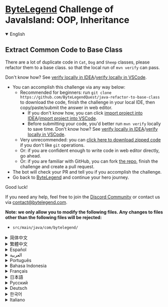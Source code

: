 # [ByteLegend](https://bytelegend.com) Challenge of JavaIsland: OOP, Inheritance

<details open='true'>
<summary>English</summary>

## Extract Common Code to Base Class

There are a lot of duplicate code in `Cat`, `Dog` and `Sheep` classes, please refactor them to a base class. so that the local run of `mvn verify` can pass.

Don't know how? See [verify locally in IDEA](https://github.com/ByteLegendQuest/java-refactor-to-base-class/blob/main/docs/en/run-mvn-verify-idea.md)/[verify locally in VSCode](https://github.com/ByteLegendQuest/java-refactor-to-base-class/blob/main/docs/en/run-mvn-verify-vscode.md).

- You can accomplish this challenge via any way below:
  - Recommended for beginners: run `git clone https://github.com/ByteLegendQuest/java-refactor-to-base-class` to download the code,
    finish the challenge in your local IDE, then copy/paste/submit the answer in web editor.
    - If you don't know how, you can click [import project into IDEA](https://github.com/ByteLegendQuest/java-refactor-to-base-class/blob/main/docs/en/clone-and-import.md)/[import project into VSCode](https://github.com/ByteLegendQuest/java-refactor-to-base-class/blob/main/docs/en/clone-and-import-vscode.md).
    - Before submitting your code, you'd better run `mvn verify` locally to save time. Don't know how? See [verify locally in IDEA](https://github.com/ByteLegendQuest/java-refactor-to-base-class/blob/main/docs/en/run-mvn-verify-idea.md)/[verify locally in VSCode](https://github.com/ByteLegendQuest/java-refactor-to-base-class/blob/main/docs/en/run-mvn-verify-vscode.md).
  - Very unrecommended: you can [click here to download zipped code](https://codeload.github.com/ByteLegendQuest/java-refactor-to-base-class/zip/refs/heads/main) if you don't like `git` operations.
  - Or: if you are confident enough to write code in web editor directly, go ahead.
  - Or: if you are familiar with GitHub, you can fork [the repo](https://github.com/ByteLegendQuest/java-refactor-to-base-class), finish the challenge and create a pull request.
- The bot will check your PR and tell you if you accomplish the challenge.
- Go back to [ByteLegend](https://bytelegend.com) and continue your hero journey.

Good luck!

If you need any help, feel free to join the [Discord Community](https://discord.gg/35RreUUGWt) or contact us via [contact@bytelegend.com](mailto:contact@bytelegend.com).

**Note: we only allow you to modify the following files.
Any changes to files other than the following files will be rejected:**

- `src/main/java/com/bytelegend/`

</details>

<details>
<summary>简体中文</summary>

## 将公用代码抽取到父类中

`Cat`/`Dog`/`Sheep`类中存在大量重复代码，请重构之，确保本地运行`mvn verify`能够通过。

不知道如何做？请查看[在IDEA中本地验证](https://github.com/ByteLegendQuest/java-refactor-to-base-class/blob/main/docs/zh_hans/run-mvn-verify-idea.md)/[在VSCode中本地验证](https://github.com/ByteLegendQuest/java-refactor-to-base-class/blob/main/docs/zh_hans/run-mvn-verify-vscode.md

- 你可以使用以下任意一种方法完成挑战：
  - 初学者推荐：运行`git clone https://git.bytelegend.com/ByteLegendQuest/java-refactor-to-base-class`将代码下载到本地，在本地使用IDE调试完成后复制到网页编辑器里提交。
    - 如果你不知道怎么做，可以点击[导入IDEA](https://github.com/ByteLegendQuest/java-refactor-to-base-class/blob/main/docs/zh_hans/clone-and-import.md)/[导入VSCode](https://github.com/ByteLegendQuest/java-refactor-to-base-class/blob/main/docs/zh_hans/clone-and-import-vscode.md)。
    - 在提交之前，你最好先在本地运行`mvn verify`验证一下答案，以节约时间。不知道如何做？请查看[在IDEA中本地验证](https://github.com/ByteLegendQuest/java-refactor-to-base-class/blob/main/docs/zh_hans/run-mvn-verify-idea.md)/[在VSCode中本地验证](https://github.com/ByteLegendQuest/java-refactor-to-base-class/blob/main/docs/zh_hans/run-mvn-verify-vscode.md)。
  - 非常不推荐：如果你实在不喜欢`git`命令行操作，你可以[点击这里直接下载打包好的代码](https://ghcodeload.bytelegend.com/ByteLegendQuest/java-refactor-to-base-class/zip/refs/heads/main)。
  - 或者：如果你非常自信不需要下载代码到本地调试，可以使用网页编辑器直接提交。
  - 或者：如果你对GitHub非常熟悉，你可以fork[这个仓库](https://github.com/ByteLegendQuest/java-refactor-to-base-class)、完成挑战后，创建一个Pull Request。
- 机器人将会检查你的答案，告诉你你是否通过了挑战。
- 回到[字节传说](https://bytelegend.com)，然后继续你的英雄旅程。

祝你好运！

如果你需要任何帮助，欢迎加入官方玩家QQ群（在[首页](https://bytelegend.com)右下角的`联系 & 关于`菜单里可以找到入群方式）或者[Discord社区](https://discord.gg/PvmqK3hF)，或email至[contact@bytelegend.com](mailto:contact@bytelegend.com)。

**注意：我们只允许您修改以下文件，任何对其他文件的修改都会被拒绝：**

- `src/main/java/com/bytelegend/`

</details>

<details>
<summary>繁體中文</summary>

將公共代碼提取到基類
----------

`Cat` 、 `Dog`和`Sheep`類中有很多重複代碼，請將它們重構為基類。以便本地運行`mvn verify`可以通過。

不知道怎麼樣？請參閱[在 IDEA](https://github.com/ByteLegendQuest/java-refactor-to-base-class/blob/main/docs/en/run-mvn-verify-idea.md) [中進行本地驗證/在 VSCode 中進行本地驗證](https://github.com/ByteLegendQuest/java-refactor-to-base-class/blob/main/docs/en/run-mvn-verify-vscode.md)。

-   您可以通過以下任何方式完成此挑戰：
    -   推薦給初學者：運行`git clone https://github.com/ByteLegendQuest/java-refactor-to-base-class`下載代碼，在本地 IDE 中完成挑戰，然後在網頁編輯器中復制/粘貼/提交答案.
        -   如果你不知道怎麼做，你可以點擊[import project into IDEA](https://github.com/ByteLegendQuest/java-refactor-to-base-class/blob/main/docs/en/clone-and-import.md) / [import project into VSCode](https://github.com/ByteLegendQuest/java-refactor-to-base-class/blob/main/docs/en/clone-and-import-vscode.md) 。
        -   在提交代碼之前，您最好在本地運行`mvn verify`以節省時間。不知道怎麼樣？請參閱[在 IDEA](https://github.com/ByteLegendQuest/java-refactor-to-base-class/blob/main/docs/en/run-mvn-verify-idea.md) [中進行本地驗證/在 VSCode 中進行本地驗證](https://github.com/ByteLegendQuest/java-refactor-to-base-class/blob/main/docs/en/run-mvn-verify-vscode.md)。
    -   非常不推薦：如果你不喜歡`git`操作，可以[點擊這裡下載壓縮代碼](https://codeload.github.com/ByteLegendQuest/java-refactor-to-base-class/zip/refs/heads/main)。
    -   或者：如果您有足夠的信心直接在 Web 編輯器中編寫代碼，請繼續。
    -   或者：如果你熟悉 GitHub，你可以 fork[倉庫](https://github.com/ByteLegendQuest/java-refactor-to-base-class)，完成挑戰並創建一個拉取請求。
-   機器人會檢查你的 PR 並告訴你是否完成了挑戰。
-   回到[ByteLegend](https://bytelegend.com)繼續你的英雄之旅。

祝你好運！

如果您需要任何幫助，請隨時加入[Discord 社區](https://discord.gg/35RreUUGWt)或通過[contact@bytelegend.com](mailto:contact@bytelegend.com)聯繫我們。

**注意：我們只允許您修改以下文件。對以下文件以外的文件的任何更改都將被拒絕：**

-   `src/main/java/com/bytelegend/`
</details>

<details>
<summary>Español</summary>

Extraiga el código común a la clase base
----------------------------------------

Hay mucho código duplicado en las clases `Cat` , `Dog` y `Sheep` , refactorícelos a una clase base. para que pueda pasar la ejecución local de `mvn verify` .

¿No sabes cómo? Ver [verificar localmente en IDEA](https://github.com/ByteLegendQuest/java-refactor-to-base-class/blob/main/docs/en/run-mvn-verify-idea.md) / [verificar localmente en VSCode](https://github.com/ByteLegendQuest/java-refactor-to-base-class/blob/main/docs/en/run-mvn-verify-vscode.md) .

-   Puede lograr este desafío de cualquier manera a continuación:
    -   Recomendado para principiantes: ejecute `git clone https://github.com/ByteLegendQuest/java-refactor-to-base-class` para descargar el código, termine el desafío en su IDE local, luego copie/pegue/envíe la respuesta en el editor web .
        -   Si no sabe cómo hacerlo, puede hacer clic en [importar proyecto a IDEA](https://github.com/ByteLegendQuest/java-refactor-to-base-class/blob/main/docs/en/clone-and-import.md) / [importar proyecto a VSCode](https://github.com/ByteLegendQuest/java-refactor-to-base-class/blob/main/docs/en/clone-and-import-vscode.md) .
        -   Antes de enviar su código, es mejor que ejecute `mvn verify` localmente para ahorrar tiempo. ¿No sabes cómo? Ver [verificar localmente en IDEA](https://github.com/ByteLegendQuest/java-refactor-to-base-class/blob/main/docs/en/run-mvn-verify-idea.md) / [verificar localmente en VSCode](https://github.com/ByteLegendQuest/java-refactor-to-base-class/blob/main/docs/en/run-mvn-verify-vscode.md) .
    -   Muy poco recomendado: puede [hacer clic aquí para descargar el código comprimido](https://codeload.github.com/ByteLegendQuest/java-refactor-to-base-class/zip/refs/heads/main) si no le gustan las operaciones de `git` .
    -   O: si tiene la confianza suficiente para escribir código en el editor web directamente, adelante.
    -   O: si está familiarizado con GitHub, puede bifurcar [el repositorio](https://github.com/ByteLegendQuest/java-refactor-to-base-class) , finalizar el desafío y crear una solicitud de extracción.
-   El bot verificará tu PR y te dirá si logras el desafío.
-   Regrese a [ByteLegend](https://bytelegend.com) y continúe su viaje de héroe.

¡Buena suerte!

Si necesita ayuda, no dude en unirse a la [comunidad de Discord](https://discord.gg/35RreUUGWt) o contáctenos a través de [contact@bytelegend.com](mailto:contact@bytelegend.com) .

**Nota: solo le permitimos modificar los siguientes archivos. Cualquier cambio en los archivos que no sean los siguientes archivos será rechazado:**

-   `src/main/java/com/bytelegend/`
</details>

<details>
<summary>العربية</summary>

استخراج التعليمات البرمجية العامة للفئة الأساسية
------------------------------------------------

هناك الكثير من الرموز المكررة في فصول `Cat` و `Dog` and `Sheep` ، يرجى إعادة بنائها إلى فئة أساسية. بحيث يمكن أن يمر التشغيل المحلي من `mvn verify` .

لا أعرف كيف؟ انظر [التحقق محليًا في IDEA](https://github.com/ByteLegendQuest/java-refactor-to-base-class/blob/main/docs/en/run-mvn-verify-idea.md) / [تحقق محليًا في VSCode](https://github.com/ByteLegendQuest/java-refactor-to-base-class/blob/main/docs/en/run-mvn-verify-vscode.md) .

-   يمكنك إنجاز هذا التحدي بأي طريقة أدناه:
    -   موصى به للمبتدئين: قم بتشغيل `git clone https://github.com/ByteLegendQuest/java-refactor-to-base-class` لتنزيل الكود ، وإنهاء التحدي في IDE المحلي الخاص بك ، ثم نسخ / لصق / إرسال الإجابة في محرر الويب .
        -   إذا كنت لا تعرف كيف يمكنك النقر فوق [استيراد مشروع إلى IDEA](https://github.com/ByteLegendQuest/java-refactor-to-base-class/blob/main/docs/en/clone-and-import.md) / [استيراد مشروع إلى VSCode](https://github.com/ByteLegendQuest/java-refactor-to-base-class/blob/main/docs/en/clone-and-import-vscode.md) .
        -   قبل إرسال التعليمات البرمجية الخاصة بك ، من الأفضل تشغيل `mvn verify` محليًا لتوفير الوقت. لا أعرف كيف؟ انظر [التحقق محليًا في IDEA](https://github.com/ByteLegendQuest/java-refactor-to-base-class/blob/main/docs/en/run-mvn-verify-idea.md) / [تحقق محليًا في VSCode](https://github.com/ByteLegendQuest/java-refactor-to-base-class/blob/main/docs/en/run-mvn-verify-vscode.md) .
    -   غير موصى به على الإطلاق: يمكنك [النقر هنا لتنزيل رمز مضغوط](https://codeload.github.com/ByteLegendQuest/java-refactor-to-base-class/zip/refs/heads/main) إذا كنت لا تحب عمليات `git` .
    -   أو: إذا كنت واثقًا بدرجة كافية لكتابة التعليمات البرمجية في محرر الويب مباشرةً ، فابدأ.
    -   أو: إذا كنت معتادًا على GitHub ، فيمكنك تفرع [الريبو](https://github.com/ByteLegendQuest/java-refactor-to-base-class) وإنهاء التحدي وإنشاء طلب سحب.
-   سيتحقق الروبوت من العلاقات العامة الخاصة بك ويخبرك إذا أنجزت التحدي.
-   ارجع إلى [ByteLegend وتابع](https://bytelegend.com) رحلة بطلك.

حظا طيبا وفقك الله!

إذا كنت بحاجة إلى أي مساعدة ، فلا تتردد في الانضمام إلى [مجتمع Discord](https://discord.gg/35RreUUGWt) أو الاتصال بنا عبر [contact@bytelegend.com](mailto:contact@bytelegend.com) .

**ملاحظة: نسمح لك فقط بتعديل الملفات التالية. سيتم رفض أي تغييرات يتم إجراؤها على الملفات بخلاف الملفات التالية:**

-   `src/main/java/com/bytelegend/`
</details>

<details>
<summary>Português</summary>

Extrair código comum para classe base
-------------------------------------

Há muito código duplicado nas classes `Cat` , `Dog` e `Sheep` , refatore-os para uma classe base. para que a execução local do `mvn verify` possa passar.

Não sei como? Consulte [verificar localmente em IDEA](https://github.com/ByteLegendQuest/java-refactor-to-base-class/blob/main/docs/en/run-mvn-verify-idea.md) / [verificar localmente em VSCode](https://github.com/ByteLegendQuest/java-refactor-to-base-class/blob/main/docs/en/run-mvn-verify-vscode.md) .

-   Você pode realizar este desafio de qualquer maneira abaixo:
    -   Recomendado para iniciantes: execute `git clone https://github.com/ByteLegendQuest/java-refactor-to-base-class` para baixar o código, conclua o desafio em seu IDE local e copie/cole/envie a resposta no editor da web .
        -   Se você não sabe como, você pode clicar em [importar projeto para IDEA](https://github.com/ByteLegendQuest/java-refactor-to-base-class/blob/main/docs/en/clone-and-import.md) / [importar projeto para VSCode](https://github.com/ByteLegendQuest/java-refactor-to-base-class/blob/main/docs/en/clone-and-import-vscode.md) .
        -   Antes de enviar seu código, é melhor você executar `mvn verify` localmente para economizar tempo. Não sei como? Consulte [verificar localmente em IDEA](https://github.com/ByteLegendQuest/java-refactor-to-base-class/blob/main/docs/en/run-mvn-verify-idea.md) / [verificar localmente em VSCode](https://github.com/ByteLegendQuest/java-refactor-to-base-class/blob/main/docs/en/run-mvn-verify-vscode.md) .
    -   Muito não recomendado: você pode [clicar aqui para baixar o código zipado](https://codeload.github.com/ByteLegendQuest/java-refactor-to-base-class/zip/refs/heads/main) se não gostar das operações do `git` .
    -   Ou: se você estiver confiante o suficiente para escrever código diretamente no editor web, vá em frente.
    -   Ou: se você estiver familiarizado com o GitHub, você pode bifurcar [o repo](https://github.com/ByteLegendQuest/java-refactor-to-base-class) , finalizar o desafio e criar um pull request.
-   O bot verificará seu PR e informará se você cumpriu o desafio.
-   Volte para [ByteLegend](https://bytelegend.com) e continue sua jornada de herói.

Boa sorte!

Se precisar de ajuda, sinta-se à vontade para se juntar à [Comunidade Discord](https://discord.gg/35RreUUGWt) ou entre em contato conosco via [contact@bytelegend.com](mailto:contact@bytelegend.com) .

**Nota: só permitimos que você modifique os seguintes arquivos. Quaisquer alterações em arquivos que não sejam os arquivos a seguir serão rejeitadas:**

-   `src/main/java/com/bytelegend/`
</details>

<details>
<summary>Bahasa Indonesia</summary>

Ekstrak Kode Umum ke Kelas Dasar
--------------------------------

Ada banyak kode duplikat di kelas `Cat` , `Dog` dan `Sheep` , harap refactor mereka ke kelas dasar. sehingga menjalankan `mvn verify` lokal dapat lulus.

Tidak tahu bagaimana? Lihat [verifikasi secara lokal di IDEA](https://github.com/ByteLegendQuest/java-refactor-to-base-class/blob/main/docs/en/run-mvn-verify-idea.md) / [verifikasi secara lokal di VSCode](https://github.com/ByteLegendQuest/java-refactor-to-base-class/blob/main/docs/en/run-mvn-verify-vscode.md) .

-   Anda dapat menyelesaikan tantangan ini melalui cara apa pun di bawah ini:
    -   Direkomendasikan untuk pemula: jalankan `git clone https://github.com/ByteLegendQuest/java-refactor-to-base-class` untuk mengunduh kode, selesaikan tantangan di IDE lokal Anda, lalu salin/tempel/kirim jawabannya di editor web .
        -   Jika Anda tidak tahu caranya, Anda bisa mengklik [import project into IDEA](https://github.com/ByteLegendQuest/java-refactor-to-base-class/blob/main/docs/en/clone-and-import.md) / [import project into VSCode](https://github.com/ByteLegendQuest/java-refactor-to-base-class/blob/main/docs/en/clone-and-import-vscode.md) .
        -   Sebelum mengirimkan kode Anda, Anda sebaiknya menjalankan `mvn verify` secara lokal untuk menghemat waktu. Tidak tahu bagaimana? Lihat [verifikasi secara lokal di IDEA](https://github.com/ByteLegendQuest/java-refactor-to-base-class/blob/main/docs/en/run-mvn-verify-idea.md) / [verifikasi secara lokal di VSCode](https://github.com/ByteLegendQuest/java-refactor-to-base-class/blob/main/docs/en/run-mvn-verify-vscode.md) .
    -   Sangat tidak direkomendasikan: Anda dapat [mengklik di sini untuk mengunduh kode zip](https://codeload.github.com/ByteLegendQuest/java-refactor-to-base-class/zip/refs/heads/main) jika Anda tidak menyukai operasi `git` .
    -   Atau: jika Anda cukup percaya diri untuk menulis kode di editor web secara langsung, silakan.
    -   Atau: jika Anda terbiasa dengan GitHub, Anda dapat melakukan fork [repo](https://github.com/ByteLegendQuest/java-refactor-to-base-class) , menyelesaikan tantangan, dan membuat permintaan tarik.
-   Bot akan memeriksa PR Anda dan memberi tahu Anda jika Anda menyelesaikan tantangan.
-   Kembali ke [ByteLegend](https://bytelegend.com) dan lanjutkan perjalanan pahlawan Anda.

Semoga berhasil!

Jika Anda memerlukan bantuan, jangan ragu untuk bergabung dengan [Komunitas Discord](https://discord.gg/35RreUUGWt) atau hubungi kami melalui [contact@bytelegend.com](mailto:contact@bytelegend.com) .

**Catatan: kami hanya mengizinkan Anda untuk mengubah file berikut. Setiap perubahan pada file selain file berikut akan ditolak:**

-   `src/main/java/com/bytelegend/`
</details>

<details>
<summary>Français</summary>

Extraire le code commun vers la classe de base
----------------------------------------------

Il y a beaucoup de code en double dans les classes `Cat` , `Dog` et `Sheep` , veuillez les refactoriser dans une classe de base. afin que l'exécution locale de `mvn verify` puisse passer.

Vous ne savez pas comment ? Voir [vérifier localement dans IDEA](https://github.com/ByteLegendQuest/java-refactor-to-base-class/blob/main/docs/en/run-mvn-verify-idea.md) / [vérifier localement dans VSCode](https://github.com/ByteLegendQuest/java-refactor-to-base-class/blob/main/docs/en/run-mvn-verify-vscode.md) .

-   Vous pouvez accomplir ce défi de n'importe quelle manière ci-dessous:
    -   Recommandé pour les débutants : exécutez `git clone https://github.com/ByteLegendQuest/java-refactor-to-base-class` pour télécharger le code, terminez le défi dans votre IDE local, puis copiez/collez/soumettez la réponse dans l'éditeur Web .
        -   Si vous ne savez pas comment, vous pouvez cliquer sur [importer le projet dans IDEA](https://github.com/ByteLegendQuest/java-refactor-to-base-class/blob/main/docs/en/clone-and-import.md) / [importer le projet dans VSCode](https://github.com/ByteLegendQuest/java-refactor-to-base-class/blob/main/docs/en/clone-and-import-vscode.md) .
        -   Avant de soumettre votre code, vous feriez mieux d'exécuter `mvn verify` localement pour gagner du temps. Vous ne savez pas comment ? Voir [vérifier localement dans IDEA](https://github.com/ByteLegendQuest/java-refactor-to-base-class/blob/main/docs/en/run-mvn-verify-idea.md) / [vérifier localement dans VSCode](https://github.com/ByteLegendQuest/java-refactor-to-base-class/blob/main/docs/en/run-mvn-verify-vscode.md) .
    -   Très déconseillé : vous pouvez [cliquer ici pour télécharger le code compressé](https://codeload.github.com/ByteLegendQuest/java-refactor-to-base-class/zip/refs/heads/main) si vous n'aimez pas les opérations `git` .
    -   Ou : si vous êtes suffisamment confiant pour écrire du code directement dans l'éditeur Web, continuez.
    -   Ou : si vous êtes familier avec GitHub, vous pouvez forker [le dépôt](https://github.com/ByteLegendQuest/java-refactor-to-base-class) , terminer le défi et créer une demande d'extraction.
-   Le bot vérifiera votre PR et vous dira si vous accomplissez le défi.
-   Retournez à [ByteLegend](https://bytelegend.com) et continuez votre voyage de héros.

Bonne chance!

Si vous avez besoin d'aide, n'hésitez pas à rejoindre la [communauté Discord](https://discord.gg/35RreUUGWt) ou à nous contacter via [contact@bytelegend.com](mailto:contact@bytelegend.com) .

**Remarque : nous vous autorisons uniquement à modifier les fichiers suivants. Toute modification de fichiers autres que les fichiers suivants sera rejetée :**

-   `src/main/java/com/bytelegend/`
</details>

<details>
<summary>日本語</summary>

共通コードを基本クラスに抽出する
----------------

`Cat` 、 `Dog` 、 `Sheep`クラスには重複するコードがたくさんあります。それらを基本クラスにリファクタリングしてください。 `mvn verify`のローカル実行が合格できるようにします。

方法がわかりませんか？ [IDEAでローカルに](https://github.com/ByteLegendQuest/java-refactor-to-base-class/blob/main/docs/en/run-mvn-verify-idea.md)[検証する/VSCodeでローカルに](https://github.com/ByteLegendQuest/java-refactor-to-base-class/blob/main/docs/en/run-mvn-verify-vscode.md)検証するを参照してください。

-   この課題は、以下のいずれかの方法で達成できます。
    -   初心者に推奨： `git clone https://github.com/ByteLegendQuest/java-refactor-to-base-class`を実行してコードをダウンロードし、ローカルIDEでチャレンジを終了してから、Webエディターで回答をコピー/貼り付け/送信します。
        -   方法がわからない場合は、\[ [プロジェクトをIDEAにインポート](https://github.com/ByteLegendQuest/java-refactor-to-base-class/blob/main/docs/en/clone-and-import.md)\]/\[ [プロジェクトをVSCodeにインポート](https://github.com/ByteLegendQuest/java-refactor-to-base-class/blob/main/docs/en/clone-and-import-vscode.md)\]をクリックできます。
        -   コードを送信する前に、時間を節約するためにローカルで`mvn verify`実行することをお勧めします。方法がわかりませんか？ [IDEAでローカルに](https://github.com/ByteLegendQuest/java-refactor-to-base-class/blob/main/docs/en/run-mvn-verify-idea.md)[検証する/VSCodeでローカルに](https://github.com/ByteLegendQuest/java-refactor-to-base-class/blob/main/docs/en/run-mvn-verify-vscode.md)検証するを参照してください。
    -   非常に推奨されていません`git`操作が気に入らない場合は、 [ここをクリックしてzipコードをダウンロード](https://codeload.github.com/ByteLegendQuest/java-refactor-to-base-class/zip/refs/heads/main)できます。
    -   または：Webエディターで直接コードを記述できる自信がある場合は、先に進んでください。
    -   または：GitHubに精通している場合は[、リポジトリ](https://github.com/ByteLegendQuest/java-refactor-to-base-class)をフォークしてチャレンジを終了し、プルリクエストを作成できます。
-   ボットはPRをチェックし、チャレンジを達成したかどうかを通知します。
-   [ByteLegend](https://bytelegend.com)に戻り、ヒーローの旅を続けてください。

幸運を！

ヘルプが必要な場合は、 [Discordコミュニティ](https://discord.gg/35RreUUGWt)に参加するか、contact [@bytelegend.com](mailto:contact@bytelegend.com)からお問い合わせください。

**注：変更できるのは次のファイルのみです。次のファイル以外のファイルへの変更は拒否されます。**

-   `src/main/java/com/bytelegend/`
</details>

<details>
<summary>Русский</summary>

Извлечь общий код в базовый класс
---------------------------------

В классах `Cat` , `Dog` и `Sheep` много повторяющегося кода, пожалуйста, реорганизуйте их в базовый класс. так что локальный запуск `mvn verify` может пройти.

Не знаете как? См. « [Проверить локально в IDEA](https://github.com/ByteLegendQuest/java-refactor-to-base-class/blob/main/docs/en/run-mvn-verify-idea.md) / [проверить локально в VSCode»](https://github.com/ByteLegendQuest/java-refactor-to-base-class/blob/main/docs/en/run-mvn-verify-vscode.md) .

-   Вы можете выполнить эту задачу любым способом, указанным ниже:
    -   Рекомендуется для начинающих: запустите `git clone https://github.com/ByteLegendQuest/java-refactor-to-base-class` , чтобы загрузить код, завершите задание в локальной среде IDE, затем скопируйте/вставьте/отправьте ответ в веб-редакторе. .
        -   Если вы не знаете как, вы можете нажать [импортировать проект в IDEA](https://github.com/ByteLegendQuest/java-refactor-to-base-class/blob/main/docs/en/clone-and-import.md) / [импортировать проект в VSCode](https://github.com/ByteLegendQuest/java-refactor-to-base-class/blob/main/docs/en/clone-and-import-vscode.md) .
        -   Перед отправкой кода вам лучше запустить `mvn verify` локально, чтобы сэкономить время. Не знаете как? См. « [Проверить локально в IDEA](https://github.com/ByteLegendQuest/java-refactor-to-base-class/blob/main/docs/en/run-mvn-verify-idea.md) / [проверить локально в VSCode»](https://github.com/ByteLegendQuest/java-refactor-to-base-class/blob/main/docs/en/run-mvn-verify-vscode.md) .
    -   Крайне не рекомендуется: вы можете [нажать здесь, чтобы загрузить заархивированный код](https://codeload.github.com/ByteLegendQuest/java-refactor-to-base-class/zip/refs/heads/main) , если вам не нравятся операции `git` .
    -   Или: если вы достаточно уверены, чтобы писать код напрямую в веб-редакторе, вперед.
    -   Или: если вы знакомы с GitHub, вы можете разветвить [репозиторий](https://github.com/ByteLegendQuest/java-refactor-to-base-class) , выполнить задание и создать запрос на включение.
-   Бот проверит ваш PR и сообщит, выполнили ли вы задание.
-   Вернитесь в [ByteLegend](https://bytelegend.com) и продолжайте свое героическое путешествие.

Удачи!

Если вам нужна помощь, присоединяйтесь к [сообществу Discord](https://discord.gg/35RreUUGWt) или свяжитесь с нами по [адресу contact@bytelegend.com](mailto:contact@bytelegend.com) .

**Примечание: мы разрешаем вам изменять только следующие файлы. Любые изменения в файлах, кроме следующих файлов, будут отклонены:**

-   `src/main/java/com/bytelegend/`
</details>

<details>
<summary>Deutsch</summary>

Extrahieren Sie allgemeinen Code in die Basisklasse
---------------------------------------------------

Es gibt eine Menge doppelten Code in den Klassen `Cat` , `Dog` und `Sheep` , bitte refaktorisieren Sie sie in eine Basisklasse. damit der lokale Lauf von `mvn verify` passieren kann.

Sie wissen nicht wie? Siehe [Lokal verifizieren in IDEA](https://github.com/ByteLegendQuest/java-refactor-to-base-class/blob/main/docs/en/run-mvn-verify-idea.md) / [Lokal verifizieren in VSCode](https://github.com/ByteLegendQuest/java-refactor-to-base-class/blob/main/docs/en/run-mvn-verify-vscode.md) .

-   Sie können diese Herausforderung auf eine der folgenden Arten meistern:
    -   Empfohlen für Anfänger: Führen Sie `git clone https://github.com/ByteLegendQuest/java-refactor-to-base-class` aus, um den Code herunterzuladen, beenden Sie die Herausforderung in Ihrer lokalen IDE und kopieren/fügen Sie dann die Antwort im Web-Editor ein/übermitteln Sie sie .
        -   Wenn Sie nicht wissen wie, können Sie auf [Projekt in IDEA](https://github.com/ByteLegendQuest/java-refactor-to-base-class/blob/main/docs/en/clone-and-import.md) [importieren / Projekt in VSCode importieren klicken](https://github.com/ByteLegendQuest/java-refactor-to-base-class/blob/main/docs/en/clone-and-import-vscode.md) .
        -   Bevor Sie Ihren Code einreichen, sollten Sie `mvn verify` besser lokal ausführen, um Zeit zu sparen. Sie wissen nicht wie? Siehe [Lokal verifizieren in IDEA](https://github.com/ByteLegendQuest/java-refactor-to-base-class/blob/main/docs/en/run-mvn-verify-idea.md) / [Lokal verifizieren in VSCode](https://github.com/ByteLegendQuest/java-refactor-to-base-class/blob/main/docs/en/run-mvn-verify-vscode.md) .
    -   Sehr nicht zu empfehlen: Sie können [hier klicken, um den gezippten Code herunterzuladen,](https://codeload.github.com/ByteLegendQuest/java-refactor-to-base-class/zip/refs/heads/main) wenn Sie `git` -Operationen nicht mögen.
    -   Oder: Wenn Sie sicher genug sind, Code direkt im Web-Editor zu schreiben, fahren Sie fort.
    -   Oder: Wenn Sie sich mit GitHub auskennen, können Sie [das Repo forken](https://github.com/ByteLegendQuest/java-refactor-to-base-class) , die Challenge beenden und einen Pull-Request erstellen.
-   Der Bot überprüft Ihre PR und teilt Ihnen mit, ob Sie die Herausforderung meistern.
-   Gehen Sie zurück zu [ByteLegend](https://bytelegend.com) und setzen Sie Ihre Heldenreise fort.

Viel Glück!

Wenn Sie Hilfe benötigen, können Sie sich gerne der [Discord Community](https://discord.gg/35RreUUGWt) anschließen oder uns über [contact@bytelegend.com kontaktieren](mailto:contact@bytelegend.com) .

**Hinweis: Wir erlauben Ihnen nur, die folgenden Dateien zu ändern. Alle Änderungen an anderen Dateien als den folgenden Dateien werden abgelehnt:**

-   `src/main/java/com/bytelegend/`
</details>

<details>
<summary>한국어</summary>

공통 코드를 기본 클래스로 추출
-----------------

`Cat` , `Dog` 및 `Sheep` 클래스에는 중복 코드가 많이 있습니다. 기본 클래스로 리팩토링하십시오. `mvn verify` 의 로컬 실행이 통과할 수 있도록 합니다.

방법을 모르십니까? [IDEA에서 로컬로](https://github.com/ByteLegendQuest/java-refactor-to-base-class/blob/main/docs/en/run-mvn-verify-idea.md) [확인/VSCode에서 로컬로](https://github.com/ByteLegendQuest/java-refactor-to-base-class/blob/main/docs/en/run-mvn-verify-vscode.md) 확인을 참조하세요.

-   아래 방법을 통해 이 챌린지를 완료할 수 있습니다.
    -   초보자에게 권장: `git clone https://github.com/ByteLegendQuest/java-refactor-to-base-class` 를 실행하여 코드를 다운로드하고 로컬 IDE에서 챌린지를 완료한 다음 웹 편집기에서 답변을 복사/붙여넣기/제출합니다. .
        -   방법을 모르는 경우 [프로젝트를 IDEA로](https://github.com/ByteLegendQuest/java-refactor-to-base-class/blob/main/docs/en/clone-and-import.md) [가져오기 / 프로젝트를 VSCode로 가져](https://github.com/ByteLegendQuest/java-refactor-to-base-class/blob/main/docs/en/clone-and-import-vscode.md) 오기를 클릭할 수 있습니다.
        -   코드를 제출하기 전에 시간을 절약하기 위해 로컬에서 `mvn verify` 를 실행하는 것이 좋습니다. 방법을 모르십니까? [IDEA에서 로컬로](https://github.com/ByteLegendQuest/java-refactor-to-base-class/blob/main/docs/en/run-mvn-verify-idea.md) [확인/VSCode에서 로컬로](https://github.com/ByteLegendQuest/java-refactor-to-base-class/blob/main/docs/en/run-mvn-verify-vscode.md) 확인을 참조하세요.
    -   매우 권장하지 않음: `git` 작업이 마음에 들지 않으면 [여기를 클릭하여 압축 코드를 다운로드](https://codeload.github.com/ByteLegendQuest/java-refactor-to-base-class/zip/refs/heads/main) 할 수 있습니다.
    -   또는 웹 편집기에서 직접 코드를 작성할 만큼 자신이 있다면 계속 진행하십시오.
    -   또는 GitHub에 익숙하다면 리포지토리를 분기 [하고](https://github.com/ByteLegendQuest/java-refactor-to-base-class) 챌린지를 완료하고 풀 요청을 생성할 수 있습니다.
-   봇은 PR을 확인하고 도전 과제를 달성했는지 알려줍니다.
-   [ByteLegend](https://bytelegend.com) 로 돌아가 영웅 여정을 계속하세요.

행운을 빕니다!

도움이 필요하면 언제든지 [Discord 커뮤니티](https://discord.gg/35RreUUGWt) 에 가입하거나 [contact@bytelegend.com](mailto:contact@bytelegend.com) 을 통해 문의하세요.

**참고: 다음 파일만 수정할 수 있습니다. 다음 파일 이외의 파일에 대한 변경 사항은 거부됩니다.**

-   `src/main/java/com/bytelegend/`
</details>

<details>
<summary>Italiano</summary>

Estrai il codice comune nella classe base
-----------------------------------------

Ci sono molti codici duplicati nelle classi `Cat` , `Dog` e `Sheep` , per favore rifattorizzarli in una classe base. in modo che l'esecuzione locale di `mvn verify` possa passare.

Non sai come? Vedere [verifica in locale in IDEA](https://github.com/ByteLegendQuest/java-refactor-to-base-class/blob/main/docs/en/run-mvn-verify-idea.md) / [verifica in locale in VSCode](https://github.com/ByteLegendQuest/java-refactor-to-base-class/blob/main/docs/en/run-mvn-verify-vscode.md) .

-   Puoi portare a termine questa sfida in qualsiasi modo di seguito:
    -   Consigliato per i principianti: esegui `git clone https://github.com/ByteLegendQuest/java-refactor-to-base-class` per scaricare il codice, completa la sfida nel tuo IDE locale, quindi copia/incolla/invia la risposta nell'editor web .
        -   Se non sai come fare, puoi fare clic su [importa progetto in IDEA](https://github.com/ByteLegendQuest/java-refactor-to-base-class/blob/main/docs/en/clone-and-import.md) / [importa progetto in VSCode](https://github.com/ByteLegendQuest/java-refactor-to-base-class/blob/main/docs/en/clone-and-import-vscode.md) .
        -   Prima di inviare il codice, è meglio eseguire `mvn verify` in locale per risparmiare tempo. Non sai come? Vedere [verifica in locale in IDEA](https://github.com/ByteLegendQuest/java-refactor-to-base-class/blob/main/docs/en/run-mvn-verify-idea.md) / [verifica in locale in VSCode](https://github.com/ByteLegendQuest/java-refactor-to-base-class/blob/main/docs/en/run-mvn-verify-vscode.md) .
    -   Molto sconsigliato: puoi fare [clic qui per scaricare il codice zippato](https://codeload.github.com/ByteLegendQuest/java-refactor-to-base-class/zip/refs/heads/main) se non ti piacciono le operazioni `git` .
    -   Oppure: se sei abbastanza sicuro da scrivere il codice direttamente nell'editor web, vai avanti.
    -   Oppure: se hai familiarità con GitHub, puoi eseguire il fork [del repository](https://github.com/ByteLegendQuest/java-refactor-to-base-class) , completare la sfida e creare una richiesta pull.
-   Il bot controllerà il tuo PR e ti dirà se hai superato la sfida.
-   Torna a [ByteLegend](https://bytelegend.com) e continua il tuo viaggio da eroe.

In bocca al lupo!

Se hai bisogno di aiuto, non esitare a unirti alla [community di Discord](https://discord.gg/35RreUUGWt) o contattaci tramite [contact@bytelegend.com](mailto:contact@bytelegend.com) .

**Nota: ti permettiamo solo di modificare i seguenti file. Eventuali modifiche ai file diversi dai seguenti file verranno rifiutate:**

-   `src/main/java/com/bytelegend/`
</details>
